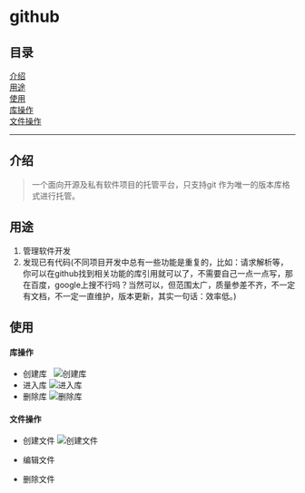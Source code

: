 # github
## 目录  
[介绍](https://github.com/person-0/test/blob/master/test-Github.md#介绍)  
[用途](https://github.com/person-0/test/blob/master/test-Github.md#用途)  
[使用](https://github.com/person-0/test/blob/master/test-Github.md#使用)  
  [库操作](https://github.com/person-0/test/blob/master/test-Github.md#库操作)  
[文件操作](https://github.com/person-0/test/blob/master/test-Github.md#文件操作)
***
## 介绍
> 一个面向开源及私有软件项目的托管平台，只支持git 作为唯一的版本库格式进行托管。
## 用途
1. 管理软件开发
2. 发现已有代码(不同项目开发中总有一些功能是重复的，比如：请求解析等，你可以在github找到相关功能的库引用就可以了，不需要自己一点一点写，那在百度，google上搜不行吗？当然可以，但范围太广，质量参差不齐，不一定有文档，不一定一直维护，版本更新，其实一句话：效率低。)
## 使用
#### 库操作
- 创建库  
![创建库](https://github.com/person-0/images/blob/master/github/%E5%88%9B%E5%BB%BA%E5%BA%93.PNG)
- 进入库
![进入库](https://github.com/person-0/images/blob/master/github/%E8%BF%9B%E5%85%A5%E5%BA%93.PNG)
- 删除库
![删除库]()
#### 文件操作
- 创建文件
![创建文件](https://github.com/person-0/images/blob/master/github/%E5%88%9B%E5%BB%BA%E6%96%87%E4%BB%B6.PNG)
- 编辑文件

- 删除文件
#### 
